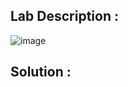 ## Lab Description :

![image](https://github.com/ananthan05/Portswigger_labs/assets/140697378/fdcced1b-fdf7-4f8a-9307-48009bcaf641)

## Solution :
